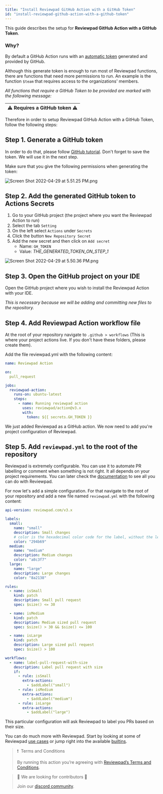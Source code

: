 ```yaml
---
title: "Install Reviewpad GitHub Action with a GitHub Token"
id: "install-reviewpad-github-action-with-a-github-token"
---
```


This guide describes the setup for **Reviewpad GitHub Action with a GitHub Token**.

### Why?

By default a GitHub Action runs with an [automatic token](https://docs.github.com/en/actions/security-guides/automatic-token-authentication) generated and provided by GitHub.

Although this generate token is enough to run most of Reviewpad functions, there are functions that need more permissions to run. An example is the function `$team` that requires access to the organizations' members.

_All functions that require a GitHub Token to be provided are marked with the following message:_

| :warning: Requires a GitHub token :warning: |
| ------------------------------------------- |

Therefore in order to setup Reviewpad GitHub Action with a GitHub Token, follow the following steps:

## Step 1. Generate a GitHub token

In order to do that, please follow [GitHub tutorial](https://docs.github.com/en/authentication/keeping-your-account-and-data-secure/creating-a-personal-access-token). Don't forget to save the token. We will use it in the next step.

Make sure that you give the following permissions when generating the token:

![](https://files.readme.io/b6328f4-Screen_Shot_2022-04-29_at_5.51.25_PM.png "Screen Shot 2022-04-29 at 5.51.25 PM.png")

## Step 2. Add the generated GitHub token to Actions Secrets

1. Go to your GitHub project (the project where you want the Reviewpad Action to run)
2. Select the tab `Setting`
3. On the left select `Actions` under `Secrets`
4. Click the button `New Repository Secret`
5. Add the new secret and then click on `Add secret`
   - Name: `GH_TOKEN`
   - Value: _THE_GENERATED_TOKEN_ON_STEP_1_

![](https://files.readme.io/6282100-Screen_Shot_2022-04-29_at_5.50.36_PM.png "Screen Shot 2022-04-29 at 5.50.36 PM.png")

## Step 3. Open the GitHub project on your IDE

Open the GitHub project where you wish to install the Reviewpad Action with your IDE.

_This is necessary because we will be adding and committing new files to the repository._

## Step 4. Add Reviewpad Action workflow file

At the root of your repository navigate to `.github > workflows` (This is where your project actions live. If you don't have these folders, please create them).

Add the file reviewpad.yml with the following content:

```yaml
name: Reviewpad Action

on:
  pull_request

jobs:
  reviewpad-action:
    runs-on: ubuntu-latest
    steps:
      - name: Running reviewpad action
        uses: reviewpad/action@v3.x
        with:
          token: ${{ secrets.GH_TOKEN }}
```

We just added Reviewpad as a GitHub action. We now need to add you're project configuration of Reviewpad.

## Step 5. Add `reviewpad.yml` to the root of the repository

Reviewpad is extremely configurable. You can use it to automate PR labelling or comment when something is not right. It all depends on your project requirements. You can later check the [documentation](/docs/reviewpad-file-specification/aladino-specification/aladino-built-ins) to see all you can do with Reviewpad.

For now let's add a simple configuration. For that navigate to the root of your repository and add a new file named `reviewpad.yml` with the following content:

```yaml
api-version: reviewpad.com/v3.x

labels:
  small:
    name: "small"
    description: Small changes
    # color is the hexadecimal color code for the label, without the leading #.
    color: "294b69"
  medium:
    name: "medium"
    description: Medium changes
    color: "a8c3f7"
  large:
    name: "large"
    description: Large changes
    color: "8a2138"

rules:
  - name: isSmall
    kind: patch
    description: Small pull request
    spec: $size() <= 30

  - name: isMedium
    kind: patch
    description: Medium sized pull request
    spec: $size() > 30 && $size() <= 100

  - name: isLarge
    kind: patch
    description: Large sized pull request
    spec: $size() > 100

workflows:
  - name: label-pull-request-with-size
    description: Label pull request with size
    if:
      - rule: isSmall
        extra-actions:
          - $addLabel("small")
      - rule: isMedium
        extra-actions:
          - $addLabel("medium")
      - rule: isLarge
        extra-actions:
          - $addLabel("large")
```

This particular configuration will ask Reviewpad to label you PRs based on their size.

You can do much more with Reviewpad. Start by looking at some of Reviewpad [use cases](/docs/use-cases/ship-show-ask) or jump right into the available [builtins](/docs/reviewpad-file-specification/aladino-specification/aladino-built-ins).

> ❗ ️ Terms and Conditions
> 
> By running this action you’re agreeing with [Reviewpad’s Terms and Conditions](https://reviewpad.com/terms-and-conditions/).

> 📘 We are looking for contributors 💪
> 
> Join our [discord community](https://reviewpad.com/discord).